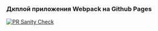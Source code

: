 ### Дкплой приложения Webpack на Github Pages
[![PR Sanity Check](https://github.com/YPivneva/otus-js-setup/actions/workflows/sanity-check.yml/badge.svg)](https://github.com/YPivneva/otus-js-setup/actions/workflows/sanity-check.yml)